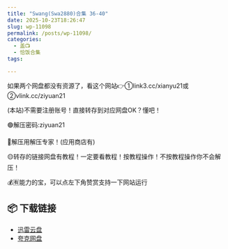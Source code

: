 ```yaml
---
title: "Swang(Swa2880)合集 36-40"
date: 2025-10-23T18:26:47
slug: wp-11098
permalink: /posts/wp-11098/
categories:
  - 盖📺
  - 恰饭合集
tags:

---
```


如果两个网盘都没有资源了，看这个网站👉①link3.cc/xianyu21或②vlink.cc/ziyuan21

(本站)不需要注册账号！直接转存到对应网盘OK？懂吧！

🟢解压密码:ziyuan21

🔵解压用解压专家！(应用商店有)

🟡转存的链接网盘有教程！一定要看教程！按教程操作！不按教程操作你不会解压！

💰🈶能力的宝，可以点左下角赞赏支持一下网站运行

## 📦 下载链接
- [迅雷云盘](https://blziyuan21.com/pay-download/11098?key=1d3770211d&down_id=0)
- [夸克网盘](https://blziyuan21.com/pay-download/11098?key=1d3770211d&down_id=1)

